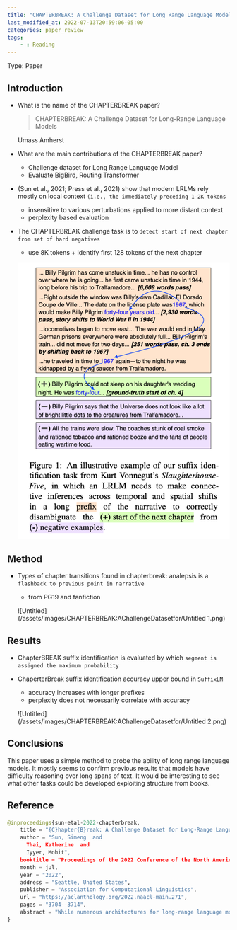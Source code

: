 ```yaml
---
title: "CHAPTERBREAK: A Challenge Dataset for Long Range Language Models"
last_modified_at: 2022-07-13T20:59:06-05:00
categories: paper_review
tags:
    - : Reading
---
```

Type: Paper

## Introduction

- What is the name of the CHAPTERBREAK paper?
    
    > CHAPTERBREAK: A Challenge Dataset for
    Long-Range Language Models
    > 
    
    Umass Amherst
    
- What are the main contributions of the CHAPTERBREAK paper?
    - Challenge dataset for Long Range Language Model
    - Evaluate BigBird, Routing Transformer
- (Sun et al., 2021; Press et al., 2021) show
that modern LRLMs rely mostly on local context
`(i.e., the immediately preceding 1-2K tokens`
    - insensitive to various perturbations applied to
    more distant context
    - perplexity based evaluation
    
- The CHAPTERBREAK challenge task is to `detect start of next chapter from set of hard negatives`
    - use 8K tokens + identify first 128 tokens of the next chapter
    
    ![Untitled](/assets/images/CHAPTERBREAK:AChallengeDatasetfor/Untitled.png)
    

## Method

- Types of chapter transitions found in chapterbreak: analepsis is a `flashback to previous point in narrative`
    - from PG19 and fanfiction
    
    ![Untitled](/assets/images/CHAPTERBREAK:AChallengeDatasetfor/Untitled 1.png)
    

## Results

- ChapterBREAK suffix identification is evaluated by which `segment is assigned the maximum probability`
- ChaperterBreak suffix identification accuracy upper bound in `SuffixLM`
    - accuracy increases with longer prefixes
    - perplexity does not necessarily correlate with accuracy
    
    ![Untitled](/assets/images/CHAPTERBREAK:AChallengeDatasetfor/Untitled 2.png)
    

## Conclusions

This paper uses a simple method to probe the ability of long range language models. It mostly seems to confirm previous results that models have difficulty reasoning over long spans of text. It would be interesting to see what other tasks could be developed exploiting structure from books.

## Reference

```python
@inproceedings{sun-etal-2022-chapterbreak,
    title = "{C}hapter{B}reak: A Challenge Dataset for Long-Range Language Models",
    author = "Sun, Simeng  and
      Thai, Katherine  and
      Iyyer, Mohit",
    booktitle = "Proceedings of the 2022 Conference of the North American Chapter of the Association for Computational Linguistics: Human Language Technologies",
    month = jul,
    year = "2022",
    address = "Seattle, United States",
    publisher = "Association for Computational Linguistics",
    url = "https://aclanthology.org/2022.naacl-main.271",
    pages = "3704--3714",
    abstract = "While numerous architectures for long-range language models (LRLMs) have recently been proposed, a meaningful evaluation of their discourse-level language understanding capabilities has not yet followed. To this end, we introduce ChapterBreak, a challenge dataset that provides an LRLM with a long segment from a narrative that ends at a chapter boundary and asks it to distinguish the beginning of the ground-truth next chapter from a set of negative segments sampled from the same narrative. A fine-grained human annotation reveals that our dataset contains many complex types of chapter transitions (e.g., parallel narratives, cliffhanger endings) that require processing global context to comprehend. Experiments on ChapterBreak show that existing LRLMs fail to effectively leverage long-range context, substantially underperforming a segment-level model trained directly for this task. We publicly release our ChapterBreak dataset to spur more principled future research into LRLMs.",
}
```